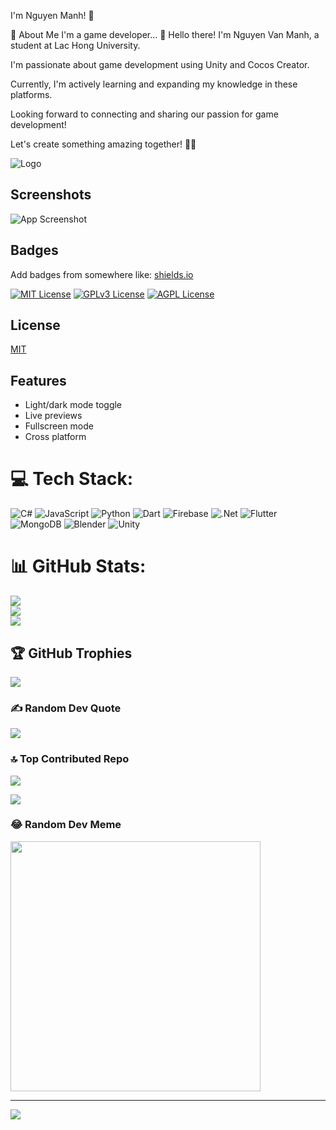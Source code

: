 I'm Nguyen Manh! 👋

🚀 About Me
I'm a game developer... 👋 Hello there! I'm Nguyen Van Manh, a student at Lac Hong University.

I'm passionate about game development using Unity and Cocos Creator.

Currently, I'm actively learning and expanding my knowledge in these platforms.

Looking forward to connecting and sharing our passion for game development!

Let's create something amazing together! 🚀🎉

![Logo](https://i.pinimg.com/236x/a7/14/a8/a714a8f03f5894a45be2ad9d6c74434a.jpg)

## Screenshots

![App Screenshot](https://i.pinimg.com/originals/96/c8/8b/96c88b42028685d8cab8c083595333f6.gif)

## Badges

Add badges from somewhere like: [shields.io](https://shields.io/)

[![MIT License](https://img.shields.io/badge/License-MIT-green.svg)](https://choosealicense.com/licenses/mit/)
[![GPLv3 License](https://img.shields.io/badge/License-GPL%20v3-yellow.svg)](https://opensource.org/licenses/)
[![AGPL License](https://img.shields.io/badge/license-AGPL-blue.svg)](http://www.gnu.org/licenses/agpl-3.0)
## License

[MIT](https://choosealicense.com/licenses/mit/)

## Features

- Light/dark mode toggle
- Live previews
- Fullscreen mode
- Cross platform


# 💻 Tech Stack:
![C#](https://img.shields.io/badge/c%23-%23239120.svg?style=for-the-badge&logo=csharp&logoColor=white) ![JavaScript](https://img.shields.io/badge/javascript-%23323330.svg?style=for-the-badge&logo=javascript&logoColor=%23F7DF1E) ![Python](https://img.shields.io/badge/python-3670A0?style=for-the-badge&logo=python&logoColor=ffdd54) ![Dart](https://img.shields.io/badge/dart-%230175C2.svg?style=for-the-badge&logo=dart&logoColor=white) ![Firebase](https://img.shields.io/badge/firebase-%23039BE5.svg?style=for-the-badge&logo=firebase) ![.Net](https://img.shields.io/badge/.NET-5C2D91?style=for-the-badge&logo=.net&logoColor=white) ![Flutter](https://img.shields.io/badge/Flutter-%2302569B.svg?style=for-the-badge&logo=Flutter&logoColor=white) ![MongoDB](https://img.shields.io/badge/MongoDB-%234ea94b.svg?style=for-the-badge&logo=mongodb&logoColor=white) ![Blender](https://img.shields.io/badge/blender-%23F5792A.svg?style=for-the-badge&logo=blender&logoColor=white)
![Unity](https://img.shields.io/badge/unity-%23000000.svg?style=for-the-badge&logo=unity&logoColor=white)
# 📊 GitHub Stats:
![](https://github-readme-stats.vercel.app/api?username=FlunityX&theme=dark&hide_border=false&include_all_commits=false&count_private=false)<br/>
![](https://github-readme-streak-stats.herokuapp.com/?user=FlunityX&theme=dark&hide_border=false)<br/>
![](https://github-readme-stats.vercel.app/api/top-langs/?username=FlunityX&theme=dark&hide_border=false&include_all_commits=false&count_private=false&layout=compact)

## 🏆 GitHub Trophies
![](https://github-profile-trophy.vercel.app/?username=FlunityX&theme=radical&no-frame=false&no-bg=false&margin-w=4)

### ✍️ Random Dev Quote
![](https://quotes-github-readme.vercel.app/api?type=horizontal&theme=radical)

### 🔝 Top Contributed Repo
![](https://github-contributor-stats.vercel.app/api?username=FlunityX&limit=5&theme=dark&combine_all_yearly_contributions=true)

[![](https://visitcount.itsvg.in/api?id=nguyenmanh&label=Profile%20Views&color=0&icon=0&pretty=false)](https://visitcount.itsvg.in)

### 😂 Random Dev Meme
<img src='https://randommeme-five.vercel.app/' style="height: 400px;"/>

---
[![](https://visitcount.itsvg.in/api?id=FlunityX&icon=0&color=0)](https://visitcount.itsvg.in)

<!-- Proudly created with GPRM ( https://gprm.itsvg.in ) -->

